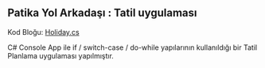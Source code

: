 ## Patika Yol Arkadaşı : Tatil uygulaması

Kod Bloğu: [Holiday.cs](https://github.com/batuhan-uzun/HolidayApp/blob/master/Holiday.cs)

C# Console App ile if / switch-case / do-while yapılarının kullanıldığı bir Tatil Planlama uygulaması yapılmıştır.

